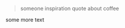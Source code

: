 <!--{"title": "hello world", "tag": "coffee"}-->

> someone inspiration quote about coffee

some more text
